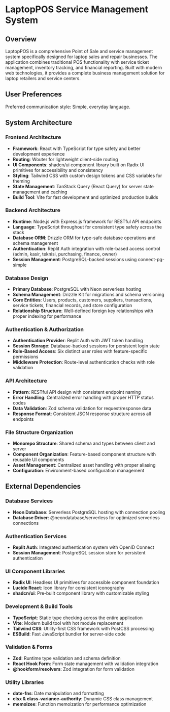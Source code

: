 # LaptopPOS Service Management System

## Overview

LaptopPOS is a comprehensive Point of Sale and service management system specifically designed for laptop sales and repair businesses. The application combines traditional POS functionality with service ticket management, inventory tracking, and financial reporting. Built with modern web technologies, it provides a complete business management solution for laptop retailers and service centers.

## User Preferences

Preferred communication style: Simple, everyday language.

## System Architecture

### Frontend Architecture
- **Framework**: React with TypeScript for type safety and better development experience
- **Routing**: Wouter for lightweight client-side routing
- **UI Components**: shadcn/ui component library built on Radix UI primitives for accessibility and consistency
- **Styling**: Tailwind CSS with custom design tokens and CSS variables for theming
- **State Management**: TanStack Query (React Query) for server state management and caching
- **Build Tool**: Vite for fast development and optimized production builds

### Backend Architecture
- **Runtime**: Node.js with Express.js framework for RESTful API endpoints
- **Language**: TypeScript throughout for consistent type safety across the stack
- **Database ORM**: Drizzle ORM for type-safe database operations and schema management
- **Authentication**: Replit Auth integration with role-based access control (admin, kasir, teknisi, purchasing, finance, owner)
- **Session Management**: PostgreSQL-backed sessions using connect-pg-simple

### Database Design
- **Primary Database**: PostgreSQL with Neon serverless hosting
- **Schema Management**: Drizzle Kit for migrations and schema versioning
- **Core Entities**: Users, products, customers, suppliers, transactions, service tickets, financial records, and store configuration
- **Relationship Structure**: Well-defined foreign key relationships with proper indexing for performance

### Authentication & Authorization
- **Authentication Provider**: Replit Auth with JWT token handling
- **Session Storage**: Database-backed sessions for persistent login state
- **Role-Based Access**: Six distinct user roles with feature-specific permissions
- **Middleware Protection**: Route-level authentication checks with role validation

### API Architecture
- **Pattern**: RESTful API design with consistent endpoint naming
- **Error Handling**: Centralized error handling with proper HTTP status codes
- **Data Validation**: Zod schema validation for request/response data
- **Response Format**: Consistent JSON response structure across all endpoints

### File Structure Organization
- **Monorepo Structure**: Shared schema and types between client and server
- **Component Organization**: Feature-based component structure with reusable UI components
- **Asset Management**: Centralized asset handling with proper aliasing
- **Configuration**: Environment-based configuration management

## External Dependencies

### Database Services
- **Neon Database**: Serverless PostgreSQL hosting with connection pooling
- **Database Driver**: @neondatabase/serverless for optimized serverless connections

### Authentication Services
- **Replit Auth**: Integrated authentication system with OpenID Connect
- **Session Management**: PostgreSQL session store for persistent authentication

### UI Component Libraries
- **Radix UI**: Headless UI primitives for accessible component foundation
- **Lucide React**: Icon library for consistent iconography
- **shadcn/ui**: Pre-built component library with customizable styling

### Development & Build Tools
- **TypeScript**: Static type checking across the entire application
- **Vite**: Modern build tool with hot module replacement
- **Tailwind CSS**: Utility-first CSS framework with PostCSS processing
- **ESBuild**: Fast JavaScript bundler for server-side code

### Validation & Forms
- **Zod**: Runtime type validation and schema definition
- **React Hook Form**: Form state management with validation integration
- **@hookform/resolvers**: Zod integration for form validation

### Utility Libraries
- **date-fns**: Date manipulation and formatting
- **clsx & class-variance-authority**: Dynamic CSS class management
- **memoizee**: Function memoization for performance optimization